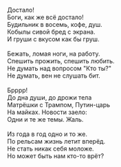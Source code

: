 Достало!<br />Боги, как же всё достало!<br />Будильник в восемь, кофе, душ.<br />Кобылы сивой бред с экрана.<br />И груши с вкусом как бы груш.<br /><br />Бежать, ломая ноги, на работу.<br />Спешить прожить, спешить любить.<br />Не думать над вопросом "Кто ты?"<br />Не думать, вен не слушать бит.<br /><br />Брррр!<br />До дна души, до дрожи тела<br />Матрёшки с Трампом, Путин-царь<br />На майках. Новости заело:<br />Одни и те же темы. Жаль.<br /><br />Из года в год одно и то же.<br />По рельсам жизнь летит вперёд.<br />Не стать никак себя моложе.<br />Но может быть нам кто-то врёт?